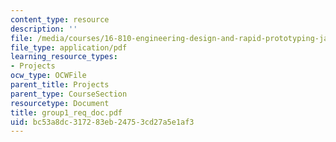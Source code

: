 ```yaml
---
content_type: resource
description: ''
file: /media/courses/16-810-engineering-design-and-rapid-prototyping-january-iap-2005/bc53a8dc317283eb24753cd27a5e1af3_group1_req_doc.pdf
file_type: application/pdf
learning_resource_types:
- Projects
ocw_type: OCWFile
parent_title: Projects
parent_type: CourseSection
resourcetype: Document
title: group1_req_doc.pdf
uid: bc53a8dc-3172-83eb-2475-3cd27a5e1af3
---
```

